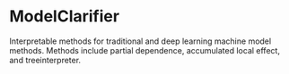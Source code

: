 # ModelClarifier
Interpretable methods for traditional and deep learning machine model methods.
Methods include partial dependence, accumulated local effect, and treeinterpreter.
